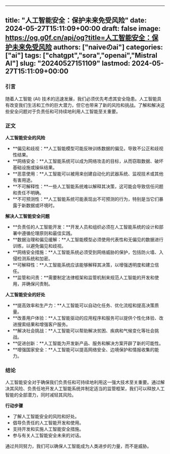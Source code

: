 
---
title: "人工智能安全：保护未来免受风险"
date: 2024-05-27T15:11:09+00:00
draft: false
image: https://og.g0f.cn/api/og?title=人工智能安全：保护未来免受风险
authors: ["naiveのai"]
categories: ["ai"]
tags: ["chatgpt","sora","openai","Mistral AI"]
slug: "20240527151109"
lastmod: 2024-05-27T15:11:09+00:00
---
### 引言

随着人工智能 (AI) 技术的迅速发展，我们必须优先考虑其安全隐患。人工智能具有改变我们生活和工作的巨大潜力，但它也带来了新的风险和挑战。了解和解决这些安全问题对于负责任和可持续地利用人工智能至关重要。

### 正文

**人工智能安全的风险**

* **偏见和歧视：**人工智能模型可能反映训练数据的偏见，导致不公正和歧视性结果。
* **网络安全：**人工智能系统可以成为网络攻击的目标，从而窃取数据、破坏基础设施或操纵结果。
* **恶意使用：**人工智能可以被用来创建自动化的武器系统、监视技术或其他有害用途。
* **不可解释性：**一些人工智能系统难以解释其决策，这可能会导致信任问题和责任不明确。
* **不可预测性：**人工智能系统可能表现出不可预测的行为，特别是当它们暴露于新数据或环境时。

**解决人工智能安全问题**

* **负责任的人工智能开发：**开发人员和组织必须在人工智能系统的设计和部署中遵循伦理原则和最佳实践。
* **数据治理和偏见缓解：**人工智能模型必须使用代表性和无偏见的数据进行训练，以避免偏见和歧视。
* **网络安全措施：**人工智能系统必须受到网络威胁的保护，包括防火墙、入侵检测系统和加密。
* **可解释性：**人工智能系统应该能够解释其决策，以增强透明度和建立信任。
* **监管和问责：**需要制定法律框架和监管机制来规范人工智能的开发和使用，并确保问责制。

**人工智能安全的好处**

* **提高效率和生产力：**人工智能可以自动化任务、优化流程和提高决策质量。
* **改善用户体验：**人工智能驱动的应用程序和服务可以提供个性化体验、改进搜索结果和增强客户服务。
* **解决社会挑战：**人工智能可以帮助解决贫困、疾病和气候变化等社会挑战。
* **促进创新：**人工智能为开发新产品、服务和解决方案开辟了新的可能性。
* **增强国家安全：**人工智能可以提高网络安全、边境保护和情报收集的能力。

### 结论

人工智能安全对于确保我们负责任和可持续地利用这一强大技术至关重要。通过解决其风险、负责任地开发人工智能系统并制定适当的监管框架，我们可以释放人工智能的全部潜力，同时减轻其风险。

**行动步骤**

* 了解人工智能安全的风险和好处。
* 倡导负责任的人工智能开发和使用。
* 支持开发和实施人工智能安全措施。
* 参与有关人工智能安全未来的对话。

通过共同努力，我们可以确保人工智能成为人类进步的力量，而不是威胁。